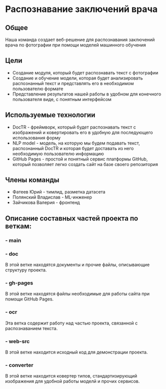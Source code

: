 # Распознавание заключений врача

## Общее
Наша команда создает веб-решение для распознавания заключений врача по фотографии при помощи моделей машинного обучения

## Цели

- Создание модуля, который будет распознавать текст с фотографии
- Создание и обучение модели, которая будет анализировать распознанный текст и представлять его в необходимом пользователю формате
- Представление результатов нашей работы в удобном для конечного пользователя виде, с понятным интерфейсом

## Используемые технологии

- DocTR - фреймворк, который будет распознавать текст с изображений и ковертировать его в удобную для последующего использования форму
- NLP model - модель, на которую мы будем подавать текст, распознанный DocTR и которая будет доставать из него необходимую пользователю информацию
- GitHub Pages - простой и понятный сервис платформы GitHub, который позволяет легко создать сайт на базе своего репозитория

## Члены команды
- Фатеев Юрий - тимлид, разметка датасета
- Полянский Владислав - ML-инженер
- Зайчикова Валерия - фронтенд

## Описание составных частей проекта по веткам:
### - main

### - doc
В этой ветке находятся документы и прочие файлы, описывающие структуру проекта.
### - gh-pages
В этой ветке находятся файлы необходимые для работы сайта при помощи GitHub Pages.
### - ocr
Эта ветка содержит работу над частью проекта, связанной с распознаванием текста.
### - web-src
В этой ветке находится исходный код для демонстрации проекта.
### - converter
В этой ветке находится ковертер типов, стандартизирующий изображения для удобной работы моделй и прочих сервисов.
